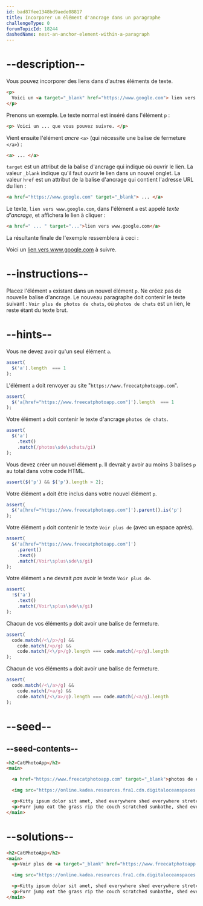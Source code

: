 ```yaml
---
id: bad87fee1348bd9aede08817
title: Incorporer un élément d'ancrage dans un paragraphe
challengeType: 0
forumTopicId: 18244
dashedName: nest-an-anchor-element-within-a-paragraph
---
```


# --description--

Vous pouvez incorporer des liens dans d'autres éléments de texte.

```html
<p>
  Voici un <a target="_blank" href="https://www.google.com"> lien vers www.google.com</a> pour que vous puissiez le suivre.
</p>
```

Prenons un exemple. Le texte normal est inséré dans l'élément `p` :

```html
<p> Voici un ... que vous pouvez suivre. </p>
```

Vient ensuite l'élément *ancre* `<a>` (qui nécessite une balise de fermeture `</a>`) :  

```html
<a> ... </a>
```

`target` est un attribut de la balise d'ancrage qui indique où ouvrir le lien. La valeur `_blank` indique qu'il faut ouvrir le lien dans un nouvel onglet. La valeur `href` est un attribut de la balise d'ancrage qui contient l'adresse URL du lien :  

```html
<a href="https://www.google.com" target="_blank"> ... </a>
```

Le texte, `lien vers www.google.com`, dans l'élément `a` est appelé <dfn>texte d'ancrage</dfn>, et affichera le lien à cliquer :

```html
<a href=" ... " target="...">lien vers www.google.com</a>
```

La résultante finale de l'exemple ressemblera à ceci :  

Voici un <a href="https://www.google.com" target="_blank">lien vers www.google.com</a> à suivre.

# --instructions--

Placez l'élément `a` existant dans un nouvel élément `p`. Ne créez pas de nouvelle balise d'ancrage. Le nouveau paragraphe doit contenir le texte suivant : `Voir plus de photos de chats`, où `photos de chats` est un lien, le reste étant du texte brut.

# --hints--

Vous ne devez avoir qu'un seul élément `a`.

```js
assert(
  $('a').length  === 1 
);
```

L'élément `a` doit renvoyer au site "`https://www.freecatphotoapp.com`".

```js
assert(
  $('a[href="https://www.freecatphotoapp.com"]').length  === 1 
);
```

Votre élément `a` doit contenir le texte d'ancrage `photos de chats`.

```js
assert(
  $('a')
    .text()
    .match(/photos\sde\schats/gi)
);
```

Vous devez créer un nouvel élément `p`. Il devrait y avoir au moins 3 balises `p` au total dans votre code HTML.

```js
assert($('p') && $('p').length > 2);
```

Votre élément `a` doit être inclus dans votre nouvel élément `p`.

```js
assert(
  $('a[href="https://www.freecatphotoapp.com"]').parent().is('p')
);
```

Votre élément `p` doit contenir le texte `Voir plus de` (avec un espace après).

```js
assert(
  $('a[href="https://www.freecatphotoapp.com"]')
    .parent()
    .text()
    .match(/Voir\splus\sde\s/gi)
);
```

Votre élément `a` ne devrait <em>pas</em> avoir le texte `Voir plus de`. 

```js
assert(
  !$('a')
    .text()
    .match(/Voir\splus\sde\s/gi)
);
```

Chacun de vos éléments `p` doit avoir une balise de fermeture.

```js
assert(
  code.match(/<\/p>/g) &&
    code.match(/<p/g) &&
    code.match(/<\/p>/g).length === code.match(/<p/g).length
);
```

Chacun de vos éléments `a` doit avoir une balise de fermeture.

```js
assert(
  code.match(/<\/a>/g) &&
    code.match(/<a/g) &&
    code.match(/<\/a>/g).length === code.match(/<a/g).length
);
```

# --seed--

## --seed-contents--

```html
<h2>CatPhotoApp</h2>
<main>

  <a href="https://www.freecatphotoapp.com" target="_blank">photos de chats</a>

  <img src="https://online.kadea.resources.fra1.cdn.digitaloceanspaces.com/challenges-resources/relaxing-cat.jpg" alt="Un joli chat orange couché sur le dos.">

  <p>Kitty ipsum dolor sit amet, shed everywhere shed everywhere stretching attack your ankles chase the red dot, hairball run catnip eat the grass sniff.</p>
  <p>Purr jump eat the grass rip the couch scratched sunbathe, shed everywhere rip the couch sleep in the sink fluffy fur catnip scratched.</p>
</main>
```

# --solutions--

```html
<h2>CatPhotoApp</h2>
<main>
  <p>Voir plus de <a target="_blank" href="https://www.freecatphotoapp.com">photos de chats</a></p>

  <img src="https://online.kadea.resources.fra1.cdn.digitaloceanspaces.com/challenges-resources/relaxing-cat.jpg" alt="Un joli chat orange couché sur le dos.">

  <p>Kitty ipsum dolor sit amet, shed everywhere shed everywhere stretching attack your ankles chase the red dot, hairball run catnip eat the grass sniff.</p>
  <p>Purr jump eat the grass rip the couch scratched sunbathe, shed everywhere rip the couch sleep in the sink fluffy fur catnip scratched.</p>
</main>
```
